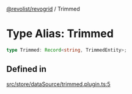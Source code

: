 [@revolist/revogrid](README.md) / Trimmed

# Type Alias: Trimmed

```ts
type Trimmed: Record<string, TrimmedEntity>;
```

## Defined in

[src/store/dataSource/trimmed.plugin.ts:5](https://github.com/revolist/revogrid/blob/11c1e89888ac9588cc703e312811b4cdaf67f0fb/src/store/dataSource/trimmed.plugin.ts#L5)
